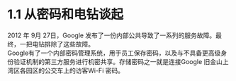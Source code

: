 # 1.1 从密码和电钻谈起
2012 年 9月 27日，Google 发布了一份内部公共导致了一系列的服务故障。最终，一把电钻排除了这些故障。  
Google有了一个内部密码管理系统，用于员工保存密码，以及与不具备更高级身份验证机制的第三方服务进行机密共享。存储密码之一就是连接Google 旧金山上湾区各园区的公交车上的访客Wi-Fi 密码。 
